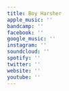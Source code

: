 ```yaml
---
title: Boy Harsher
apple_music: ''
bandcamp: ''
facebook: ''
google_music: ''
instagram: ''
soundcloud: ''
spotify: ''
twitter: ''
website: ''
youtube: ''
---
```

